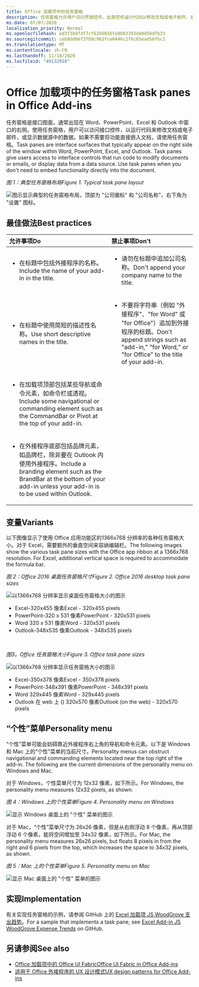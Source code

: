 ```yaml
---
title: Office 加载项中的任务窗格
description: 任务窗格允许用户访问界面控件，此类控件运行代码以修改文档或电子邮件，或显示数据源中的数据。
ms.date: 07/07/2020
localization_priority: Normal
ms.openlocfilehash: ed3f3b8fdf7cf62b6016fe8b03393de0d56dfb33
ms.sourcegitcommit: ceb8dd66f3fb9c963fce8446c2f6c65ead56fbc1
ms.translationtype: MT
ms.contentlocale: zh-CN
ms.lasthandoff: 11/18/2020
ms.locfileid: "49132016"
---
```

# <a name="task-panes-in-office-add-ins"></a><span data-ttu-id="dfbb9-103">Office 加载项中的任务窗格</span><span class="sxs-lookup"><span data-stu-id="dfbb9-103">Task panes in Office Add-ins</span></span>

<span data-ttu-id="dfbb9-p101">任务窗格是接口图面，通常出现在 Word、PowerPoint、Excel 和 Outlook 中窗口的右侧。使用任务窗格，用户可以访问接口控件，以运行代码来修改文档或电子邮件，或显示数据源中的数据。如果不需要将功能直接嵌入文档，请使用任务窗格。</span><span class="sxs-lookup"><span data-stu-id="dfbb9-p101">Task panes are interface surfaces that typically appear on the right side of the window within Word, PowerPoint, Excel, and Outlook. Task panes give users access to interface controls that run code to modify documents or emails, or display data from a data source. Use task panes when you don't need to embed functionality directly into the document.</span></span>

<span data-ttu-id="dfbb9-107">*图 1：典型任务窗格布局*</span><span class="sxs-lookup"><span data-stu-id="dfbb9-107">*Figure 1. Typical task pane layout*</span></span>

![图示显示典型的任务窗格布局，顶部为 "公司徽标" 和 "公司名称"，右下角为 "设置" 图标。](../images/overview-with-app-task-pane.png)

## <a name="best-practices"></a><span data-ttu-id="dfbb9-109">最佳做法</span><span class="sxs-lookup"><span data-stu-id="dfbb9-109">Best practices</span></span>

|<span data-ttu-id="dfbb9-110">允许事项</span><span class="sxs-lookup"><span data-stu-id="dfbb9-110">Do</span></span>|<span data-ttu-id="dfbb9-111">禁止事项</span><span class="sxs-lookup"><span data-stu-id="dfbb9-111">Don't</span></span>|
|:-----|:--------|
|<ul><li><span data-ttu-id="dfbb9-112">在标题中包括外接程序的名称。</span><span class="sxs-lookup"><span data-stu-id="dfbb9-112">Include the name of your add-in in the title.</span></span></li></ul>|<ul><li><span data-ttu-id="dfbb9-113">请勿在标题中追加公司名称。</span><span class="sxs-lookup"><span data-stu-id="dfbb9-113">Don't append your company name to the title.</span></span></li></ul>|
|<ul><li><span data-ttu-id="dfbb9-114">在标题中使用简短的描述性名称。</span><span class="sxs-lookup"><span data-stu-id="dfbb9-114">Use short descriptive names in the title.</span></span></li></ul>|<ul><li><span data-ttu-id="dfbb9-115">不要将字符串（例如 "外接程序"、"for Word" 或 "for Office"）追加到外接程序的标题。</span><span class="sxs-lookup"><span data-stu-id="dfbb9-115">Don't append strings such as "add-in," "for Word," or "for Office" to the title of your add-in.</span></span></li></ul>|
|<ul><li><span data-ttu-id="dfbb9-116">在加载项顶部包括某些导航或命令元素，如命令栏或透视。</span><span class="sxs-lookup"><span data-stu-id="dfbb9-116">Include some navigational or commanding element such as the CommandBar or Pivot at the top of your add-in.</span></span></li></ul>||
|<ul><li><span data-ttu-id="dfbb9-117">在外接程序底部包括品牌元素，如品牌栏，除非要在 Outlook 内使用外接程序。</span><span class="sxs-lookup"><span data-stu-id="dfbb9-117">Include a branding element such as the BrandBar at the bottom of your add-in unless your add-in is to be used within Outlook.</span></span></li></ul>||

## <a name="variants"></a><span data-ttu-id="dfbb9-118">变量</span><span class="sxs-lookup"><span data-stu-id="dfbb9-118">Variants</span></span>

<span data-ttu-id="dfbb9-p102">以下图像显示了使用 Office 应用功能区的1366x768 分辨率的各种任务窗格大小。对于 Excel，需要额外的垂直空间来容纳编辑栏。</span><span class="sxs-lookup"><span data-stu-id="dfbb9-p102">The following images show the various task pane sizes with the Office app ribbon at a 1366x768 resolution. For Excel, additional vertical space is required to accommodate the formula bar.</span></span>  

<span data-ttu-id="dfbb9-121">*图 2：Office 2016 桌面任务窗格尺寸*</span><span class="sxs-lookup"><span data-stu-id="dfbb9-121">*Figure 2. Office 2016 desktop task pane sizes*</span></span>

![以1366x768 分辨率显示桌面任务窗格大小的图示](../images/office-2016-taskpane-sizes.png)

- <span data-ttu-id="dfbb9-123">Excel-320x455 像素</span><span class="sxs-lookup"><span data-stu-id="dfbb9-123">Excel - 320x455 pixels</span></span>
- <span data-ttu-id="dfbb9-124">PowerPoint-320 x 531 像素</span><span class="sxs-lookup"><span data-stu-id="dfbb9-124">PowerPoint - 320x531 pixels</span></span>
- <span data-ttu-id="dfbb9-125">Word 320 x 531 像素</span><span class="sxs-lookup"><span data-stu-id="dfbb9-125">Word - 320x531 pixels</span></span>
- <span data-ttu-id="dfbb9-126">Outlook-348x535 像素</span><span class="sxs-lookup"><span data-stu-id="dfbb9-126">Outlook - 348x535 pixels</span></span>

<br/>

<span data-ttu-id="dfbb9-127">*图3。Office 任务窗格大小*</span><span class="sxs-lookup"><span data-stu-id="dfbb9-127">*Figure 3. Office task pane sizes*</span></span>

![以1366x768 分辨率显示任务窗格大小的图示](../images/office-365-taskpane-sizes.png)

- <span data-ttu-id="dfbb9-129">Excel-350x378 像素</span><span class="sxs-lookup"><span data-stu-id="dfbb9-129">Excel - 350x378 pixels</span></span>
- <span data-ttu-id="dfbb9-130">PowerPoint-348x391 像素</span><span class="sxs-lookup"><span data-stu-id="dfbb9-130">PowerPoint - 348x391 pixels</span></span>
- <span data-ttu-id="dfbb9-131">Word 329x445 像素</span><span class="sxs-lookup"><span data-stu-id="dfbb9-131">Word - 329x445 pixels</span></span>
- <span data-ttu-id="dfbb9-132">Outlook 在 web 上 () 320x570 像素</span><span class="sxs-lookup"><span data-stu-id="dfbb9-132">Outlook (on the web) - 320x570 pixels</span></span>

## <a name="personality-menu"></a><span data-ttu-id="dfbb9-133">“个性”菜单</span><span class="sxs-lookup"><span data-stu-id="dfbb9-133">Personality menu</span></span>

<span data-ttu-id="dfbb9-p103">“个性”菜单可能会妨碍靠近外接程序右上角的导航和命令元素。以下是 Windows 和 Mac 上的“个性”菜单的当前尺寸。</span><span class="sxs-lookup"><span data-stu-id="dfbb9-p103">Personality menus can obstruct navigational and commanding elements located near the top right of the add-in. The following are the current dimensions of the personality menu on Windows and Mac.</span></span>

<span data-ttu-id="dfbb9-136">对于 Windows，个性菜单尺寸为 12x32 像素，如下所示。</span><span class="sxs-lookup"><span data-stu-id="dfbb9-136">For Windows, the personality menu measures 12x32 pixels, as shown.</span></span>

<span data-ttu-id="dfbb9-137">*图 4：Windows 上的个性菜单*</span><span class="sxs-lookup"><span data-stu-id="dfbb9-137">*Figure 4. Personality menu on Windows*</span></span>

![显示 Windows 桌面上的 "个性" 菜单的图示](../images/personality-menu-win.png)

<span data-ttu-id="dfbb9-139">对于 Mac，“个性”菜单尺寸为 26x26 像素，但是从右侧浮动 8 个像素，再从顶部浮动 6 个像素，能将空间增加至 34x32 像素，如下所示。</span><span class="sxs-lookup"><span data-stu-id="dfbb9-139">For Mac, the personality menu measures 26x26 pixels, but floats 8 pixels in from the right and 6 pixels from the top, which increases the space to 34x32 pixels, as shown.</span></span>

<span data-ttu-id="dfbb9-140">*图 5：Mac 上的个性菜单*</span><span class="sxs-lookup"><span data-stu-id="dfbb9-140">*Figure 5. Personality menu on Mac*</span></span>

![显示 Mac 桌面上的 "个性" 菜单的图示](../images/personality-menu-mac.png)

## <a name="implementation"></a><span data-ttu-id="dfbb9-142">实现</span><span class="sxs-lookup"><span data-stu-id="dfbb9-142">Implementation</span></span>

<span data-ttu-id="dfbb9-143">有关实现任务窗格的示例，请参阅 GitHub 上的 [Excel 加载项 JS WoodGrove 支出趋势](https://github.com/OfficeDev/Excel-Add-in-WoodGrove-Expense-Trends)。</span><span class="sxs-lookup"><span data-stu-id="dfbb9-143">For a sample that implements a task pane, see [Excel Add-in JS WoodGrove Expense Trends](https://github.com/OfficeDev/Excel-Add-in-WoodGrove-Expense-Trends) on GitHub.</span></span>

## <a name="see-also"></a><span data-ttu-id="dfbb9-144">另请参阅</span><span class="sxs-lookup"><span data-stu-id="dfbb9-144">See also</span></span>

- [<span data-ttu-id="dfbb9-145">Office 加载项中的 Office UI Fabric</span><span class="sxs-lookup"><span data-stu-id="dfbb9-145">Office UI Fabric in Office Add-ins</span></span>](office-ui-fabric.md)
- [<span data-ttu-id="dfbb9-146">适用于 Office 外接程序的 UX 设计模式</span><span class="sxs-lookup"><span data-stu-id="dfbb9-146">UX design patterns for Office Add-ins</span></span>](../design/ux-design-pattern-templates.md)
